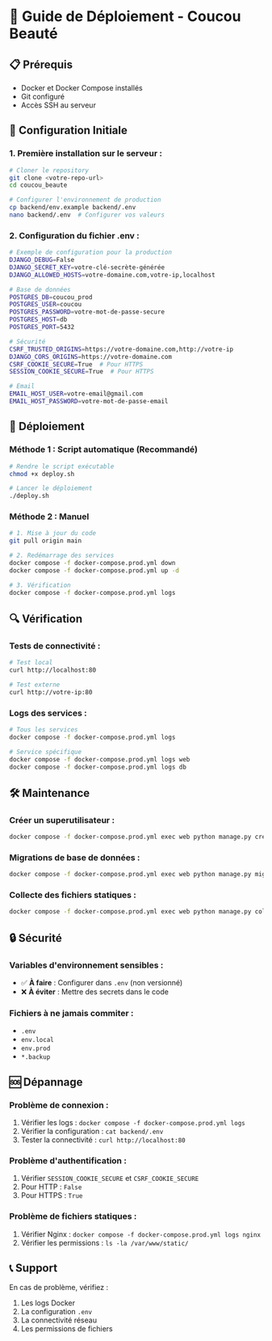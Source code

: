 # 🚀 Guide de Déploiement - Coucou Beauté

## 📋 Prérequis

- Docker et Docker Compose installés
- Git configuré
- Accès SSH au serveur

## 🔧 Configuration Initiale

### 1. **Première installation sur le serveur :**

```bash
# Cloner le repository
git clone <votre-repo-url>
cd coucou_beaute

# Configurer l'environnement de production
cp backend/env.example backend/.env
nano backend/.env  # Configurer vos valeurs
```

### 2. **Configuration du fichier .env :**

```bash
# Exemple de configuration pour la production
DJANGO_DEBUG=False
DJANGO_SECRET_KEY=votre-clé-secrète-générée
DJANGO_ALLOWED_HOSTS=votre-domaine.com,votre-ip,localhost

# Base de données
POSTGRES_DB=coucou_prod
POSTGRES_USER=coucou
POSTGRES_PASSWORD=votre-mot-de-passe-secure
POSTGRES_HOST=db
POSTGRES_PORT=5432

# Sécurité
CSRF_TRUSTED_ORIGINS=https://votre-domaine.com,http://votre-ip
DJANGO_CORS_ORIGINS=https://votre-domaine.com
CSRF_COOKIE_SECURE=True  # Pour HTTPS
SESSION_COOKIE_SECURE=True  # Pour HTTPS

# Email
EMAIL_HOST_USER=votre-email@gmail.com
EMAIL_HOST_PASSWORD=votre-mot-de-passe-email
```

## 🚀 Déploiement

### **Méthode 1 : Script automatique (Recommandé)**

```bash
# Rendre le script exécutable
chmod +x deploy.sh

# Lancer le déploiement
./deploy.sh
```

### **Méthode 2 : Manuel**

```bash
# 1. Mise à jour du code
git pull origin main

# 2. Redémarrage des services
docker compose -f docker-compose.prod.yml down
docker compose -f docker-compose.prod.yml up -d

# 3. Vérification
docker compose -f docker-compose.prod.yml logs
```

## 🔍 Vérification

### **Tests de connectivité :**

```bash
# Test local
curl http://localhost:80

# Test externe
curl http://votre-ip:80
```

### **Logs des services :**

```bash
# Tous les services
docker compose -f docker-compose.prod.yml logs

# Service spécifique
docker compose -f docker-compose.prod.yml logs web
docker compose -f docker-compose.prod.yml logs db
```

## 🛠️ Maintenance

### **Créer un superutilisateur :**

```bash
docker compose -f docker-compose.prod.yml exec web python manage.py createsuperuser
```

### **Migrations de base de données :**

```bash
docker compose -f docker-compose.prod.yml exec web python manage.py migrate
```

### **Collecte des fichiers statiques :**

```bash
docker compose -f docker-compose.prod.yml exec web python manage.py collectstatic --noinput
```

## 🔒 Sécurité

### **Variables d'environnement sensibles :**

- ✅ **À faire** : Configurer dans `.env` (non versionné)
- ❌ **À éviter** : Mettre des secrets dans le code

### **Fichiers à ne jamais commiter :**

- `.env`
- `env.local`
- `env.prod`
- `*.backup`

## 🆘 Dépannage

### **Problème de connexion :**

1. Vérifier les logs : `docker compose -f docker-compose.prod.yml logs`
2. Vérifier la configuration : `cat backend/.env`
3. Tester la connectivité : `curl http://localhost:80`

### **Problème d'authentification :**

1. Vérifier `SESSION_COOKIE_SECURE` et `CSRF_COOKIE_SECURE`
2. Pour HTTP : `False`
3. Pour HTTPS : `True`

### **Problème de fichiers statiques :**

1. Vérifier Nginx : `docker compose -f docker-compose.prod.yml logs nginx`
2. Vérifier les permissions : `ls -la /var/www/static/`

## 📞 Support

En cas de problème, vérifiez :
1. Les logs Docker
2. La configuration `.env`
3. La connectivité réseau
4. Les permissions de fichiers

